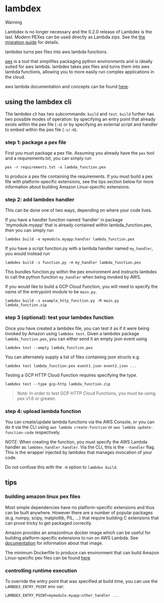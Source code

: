 # lambdex

> [!WARNING]
> Lambdex is no longer necessary and the 0.2.0 release of Lambdex is the last.
> Modern PEXes can be used directly as Lambda zips. See the [the migration guide](MIGRATING.md) for
> details.

lambdex turns pex files into aws lambda functions.

[pex](https://github.com/pex-tool/pex) is a tool that simplifies packaging python environments and is ideally suited
for aws lambda.  lambdex takes pex files and turns them into aws lambda functions, allowing
you to more easily run complex applications in the cloud.

aws lambda documentation and concepts can be found [here](https://aws.amazon.com/lambda/getting-started/).

## using the lambdex cli

The lambdex cli has two subcommands: `build` and `test`.  `build` further has two possible modes of operation: by specifying
an entry point that already exists within the pex file (`-e`) or by specifying an external script and handler to embed within
the pex file (`-s/-H`).

### step 1: package a pex file

First you must package a pex file.  Assuming you already have the `pex` tool
and a requirements.txt, you can simply run

    pex -r requirements.txt -o lambda_function.pex

to produce a pex file containing the requirements.  If you must build a pex
file with platform-specific extensions, see the tips section below for more
information about building Amazon Linux-specific extensions.

### step 2: add lambdex handler

This can be done one of two ways, depending on where your code lives.

If you have a handler function named 'handler' in package
'mymodule.myapp' that is already contained within lambda_function.pex,
then you can simply run

    lambdex build -e mymodule.myapp:handler lambda_function.pex

If you have a script function.py with a lambda handler named `my_handler`, you would instead run

    lambdex build -s function.py -H my_handler lambda_function.pex

This bundles function.py within the pex environment and instructs lambdex to
call the python function `my_handler` when being invoked by AWS.

If you would like to build a GCP Cloud Function, you will need to specify the name of the entrypoint module
to be `main.py`.

    lambdex build -s example_http_function.py -M main.py lambda_function.zip

### step 3 (optional): test your lambdex function

Once you have created a lambdex file, you can test it as if it were being invoked by Amazon using `lambdex test`.
Given a lambdex package `lambda_function.pex`, you can either send it an empty json event using

    lambdex test --empty lambda_function.pex

You can alternately supply a list of files containing json structs e.g.

    lambdex test lambda_function.pex event1.json event2.json ...

Testing a GCP HTTP Cloud Function requires specifying the type.

    lambdex test --type gcp-http lambda_function.zip

> Note: In order to test GCP HTTP Cloud Functions, you must be using pex v1.6 or greater.

### step 4: upload lambda function

You can create/update lambda functions via the AWS Console, or you can do it
via the CLI using `aws lambda create-function` or `aws lambda update-function-code` respectively.

*NOTE*: When creating the function, you must specify the AWS Lambda handler as
`lambdex_handler.handler`.  Via the CLI, this is the `--handler` flag.  This
is the wrapper injected by lambdex that manages invocation of your code.

Do not confuse this with the `-H` option to `lambdex build`.

## tips

### building amazon linux pex files

Most simple dependencies have no platform-specific extensions and thus can be built anywhere.  However there are a number of
popular packages (e.g. numpy, scipy, matplotlib, PIL, ...) that require building C extensions that can prove tricky
to get packaged correctly.

Amazon provides an amazonlinux docker image which can be useful for building platform-specific extensions to run
on AWS Lambda.  See [documentation](http://docs.aws.amazon.com/AmazonECR/latest/userguide/amazon_linux_container_image.html)
for information about that image.

The minimum Dockerfile to produce can environment that can build Amazon Linux-specific pex files can be found [here](https://github.com/pex-tool/lambdex/blob/main/Dockerfile)

### controlling runtime execution

To override the entry point that was specified at build time, you can use the `LAMBDEX_ENTRY_POINT` env var:

    LAMBDEX_ENTRY_POINT=mymodule.myapp:other_handler ...

